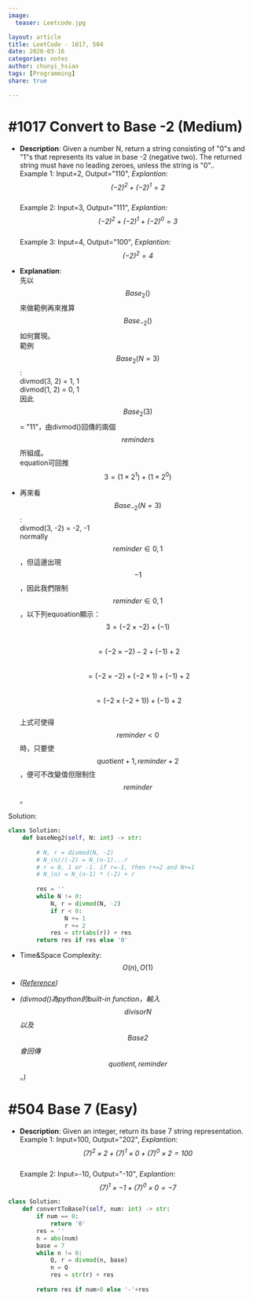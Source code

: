 ```yaml
---
image:
  teaser: Leetcode.jpg

layout: article
title: LeetCode - 1017, 504
date: 2020-03-16
categories: notes
author: chunyi_hsiao
tags: [Programming]
share: true

---
```


# #1017 Convert to Base -2 (Medium)
- **Description**: Given a number N, return a string consisting of "0"s and "1"s that represents its value in base -2 (negative two). The returned string must have no leading zeroes, unless the string is "0"..  
Example 1: Input=2, Output="110", *Explantion: $$(-2) ^ 2 + (-2) ^ 1 = 2$$*  
Example 2: Input=3, Output="111", *Explantion: $$(-2) ^ 2 + (-2) ^ 1 + (-2) ^ 0 = 3$$*  
Example 3: Input=4, Output="100", *Explantion: $$(-2) ^ {2} = 4$$*  

- **Explanation**:  
先以$$Base_2()$$來做範例再來推算$$Base_{-2}()$$如何實現。  
範例 $$Base_2(N=3)$$:  
divmod(3, 2) = 1, 1  
divmod(1, 2) = 0, 1  
因此$$Base_2(3)$$ = "11"，由divmod()回傳的兩個$$reminders$$所組成。  
equation可回推 $$3 = (1\times2^1) + (1\times2^0)$$  
- 再來看$$Base_{-2}(N=3)$$:  
divmod(3, -2) = -2, -1  
normally $$reminder \in {0 ,1}$$，但這邊出現$$-1$$，因此我們限制$$reminder\in{0, 1}$$，以下列equoation顯示：  
$$3 = (-2\times-2) + (-1)$$  
$$  = (-2\times-2) - 2 + (-1) + 2 $$  
$$  = (-2\times-2) + (-2\times1) + (-1) + 2 $$  
$$  = (-2\times(-2+1)) + (-1) + 2 $$  
上式可使得$$reminder<0$$時，只要使$$quotient+1, reminder+2$$，便可不改變值但限制住$$reminder$$。  


Solution:
```python
class Solution:
    def baseNeg2(self, N: int) -> str:
        
        # N, r = divmod(N, -2)
        # N_(n)/(-2) = N_(n-1)...r
        # r = 0, 1 or -1. if r=-1, then r+=2 and N+=1
        # N_(n) = N_(n-1) * (-2) + r
        
        res = ''
        while N != 0:
            N, r = divmod(N, -2)
            if r < 0:
                N += 1
                r += 2
            res = str(abs(r)) + res
        return res if res else '0'
```
- Time&Space Complexity: $$O(n), O(1)$$


- *([Reference](https://leetcode.com/problems/convert-to-base-2/discuss/540820/python-fast-(greater98)-short-detailed-explanation-and-some-tips-only-basic-arithmetics-any-base))*  
- *(divmod()為python的built-in function，輸入$$divisor N$$以及$$Base 2$$會回傳$$quotient, reminder$$。)*  


# #504 Base 7 (Easy)
- **Description**: Given an integer, return its base 7 string representation.  
Example 1: Input=100, Output="202", *Explantion: $$(7)^2 \times 2 + (7)^1 \times 0 + (7)^0 \times 2 = 100$$*  
Example 2: Input=-10, Output="-10", *Explantion: $$(7)^1 \times -1 + (7)^0 \times 0 = -7$$*  

```python
class Solution:
    def convertToBase7(self, num: int) -> str:
        if num == 0:
            return '0'
        res = ''
        n = abs(num)
        base = 7
        while n != 0:
            Q, r = divmod(n, base)
            n = Q
            res = str(r) + res
        
        return res if num>0 else '-'+res
```



